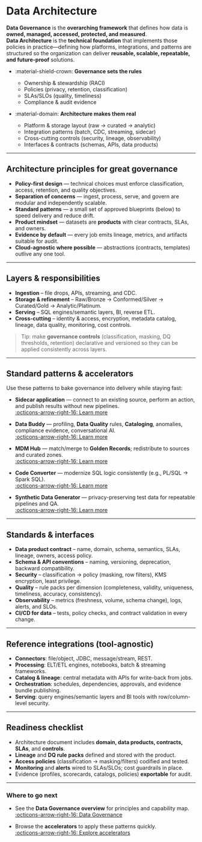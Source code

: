 ﻿# Data Architecture

**Data Governance** is the **overarching framework** that defines how data is **owned, managed, accessed, protected, and measured**.  
**Data Architecture** is the **technical foundation** that implements those policies in practice—defining how platforms, integrations, and patterns are structured so the organization can deliver **reusable, scalable, repeatable, and future-proof** solutions.

<div class="grid cards" markdown>

- :material-shield-crown: **Governance sets the rules**
  - Ownership & stewardship (RACI)
  - Policies (privacy, retention, classification)
  - SLAs/SLOs (quality, timeliness)
  - Compliance & audit evidence

- :material-domain: **Architecture makes them real**
  - Platform & storage layout (raw → curated → analytic)
  - Integration patterns (batch, CDC, streaming, sidecar)
  - Cross-cutting controls (security, lineage, observability)
  - Interfaces & contracts (schemas, APIs, data products)

</div>

---

## Architecture principles for great governance

- **Policy-first design** — technical choices must enforce classification, access, retention, and quality objectives.  
- **Separation of concerns** — ingest, process, serve, and govern are modular and independently scalable.  
- **Standard patterns** — a small set of approved blueprints (below) to speed delivery and reduce drift.  
- **Product mindset** — datasets are **products** with clear contracts, SLAs, and owners.  
- **Evidence by default** — every job emits lineage, metrics, and artifacts suitable for audit.  
- **Cloud-agnostic where possible** — abstractions (contracts, templates) outlive any one tool.

---

## Layers & responsibilities

- **Ingestion** – file drops, APIs, streaming, and CDC.  
- **Storage & refinement** – Raw/Bronze → Conformed/Silver → Curated/Gold → Analytic/Platinum.  
- **Serving** – SQL engines/semantic layers, BI, reverse ETL.  
- **Cross-cutting** – identity & access, encryption, metadata catalog, lineage, data quality, monitoring, cost controls.

> Tip: make **governance controls** (classification, masking, DQ thresholds, retention) declarative and versioned so they can be applied consistently across layers.

---

## Standard patterns & accelerators

Use these patterns to bake governance into delivery while staying fast:

- **Sidecar application** — connect to an existing source, perform an action, and publish results without new pipelines.  
  [:octicons-arrow-right-16: Learn more](../sidecar-applications//)

- **Data Buddy** — profiling, **Data Quality** rules, **Cataloging**, anomalies, compliance evidence, conversational AI.  
  [:octicons-arrow-right-16: Learn more](../data-buddy//)

- **MDM Hub** — match/merge to **Golden Records**; redistribute to sources and curated zones.  
  [:octicons-arrow-right-16: Learn more](../mdm//)

- **Code Converter** — modernize SQL logic consistently (e.g., PL/SQL → Spark SQL).  
  [:octicons-arrow-right-16: Learn more](../code-converter//)

- **Synthetic Data Generator** — privacy-preserving test data for repeatable pipelines and QA.  
  [:octicons-arrow-right-16: Learn more](../synthetic-data-generator//)

---

## Standards & interfaces

- **Data product contract** – name, domain, schema, semantics, SLAs, lineage, owners, access policy.  
- **Schema & API conventions** – naming, versioning, deprecation, backward compatibility.  
- **Security** – classification → policy (masking, row filters), KMS encryption, least privilege.  
- **Quality** – rule packs per dimension (completeness, validity, uniqueness, timeliness, accuracy, consistency).  
- **Observability** – metrics (freshness, volume, schema change), logs, alerts, and SLOs.  
- **CI/CD for data** – tests, policy checks, and contract validation in every change.

---

## Reference integrations (tool-agnostic)

- **Connectors**: file/object, JDBC, message/stream, REST.  
- **Processing**: ELT/ETL engines, notebooks, batch & streaming frameworks.  
- **Catalog & lineage**: central metadata with APIs for write-back from jobs.  
- **Orchestration**: schedules, dependencies, approvals, and evidence bundle publishing.  
- **Serving**: query engines/semantic layers and BI tools with row/column-level security.

---

## Readiness checklist

- Architecture document includes **domain, data products, contracts, SLAs**, and **controls**.  
- **Lineage** and **DQ rule packs** defined and stored with the product.  
- **Access policies** (classification → masking/filters) codified and tested.  
- **Monitoring** and **alerts** wired to SLAs/SLOs; cost guardrails in place.  
- Evidence (profiles, scorecards, catalogs, policies) **exportable** for audit.

---

### Where to go next

- See the **Data Governance overview** for principles and capability map.  
  [:octicons-arrow-right-16: Data Governance](../data-governance//)

- Browse the **accelerators** to apply these patterns quickly.  
  [:octicons-arrow-right-16: Explore accelerators](..//#accelerators)



